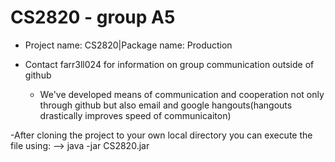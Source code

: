 # CS2820 - group A5

- Project name: CS2820|Package name: Production

- Contact farr3ll024 for information on group communication outside of github
	- We've developed means of communication and cooperation not only through github but also email and google hangouts(hangouts drastically improves speed of communicaiton)


-After cloning the project to your own local directory you can execute the file using: 
	-->   java -jar CS2820.jar 
